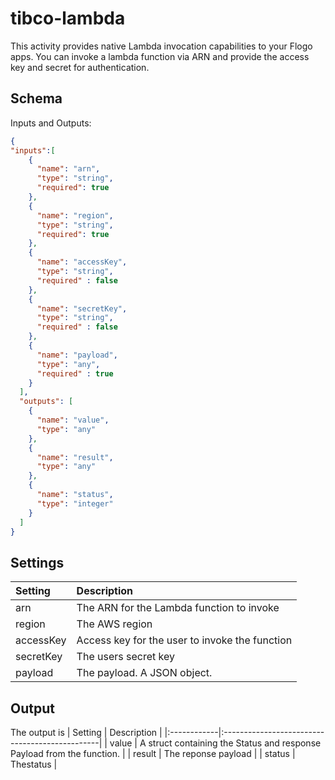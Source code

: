 # tibco-lambda
This activity provides native Lambda invocation capabilities to your Flogo apps. You can invoke a lambda function via ARN and provide the access key and secret for authentication.

## Schema
Inputs and Outputs:

```json
{
"inputs":[
    {
      "name": "arn",
      "type": "string",
      "required": true
    },
    {
      "name": "region",
      "type": "string",
      "required": true
    },
    {
      "name": "accessKey",
      "type": "string",
      "required" : false
    },
    {
      "name": "secretKey",
      "type": "string",
      "required" : false
    },
    {
      "name": "payload",
      "type": "any",
      "required" : true
    }
  ],
  "outputs": [
    {
      "name": "value",
      "type": "any"
    },
    {
      "name": "result",
      "type": "any"
    },
    {
      "name": "status",
      "type": "integer"
    }
  ]
}
```
## Settings
| Setting     | Description                                    |
|:------------|:-----------------------------------------------|
| arn         | The ARN for the Lambda function to invoke      |
| region      | The AWS region                                 |
| accessKey   | Access key for the user to invoke the function |
| secretKey   | The users secret key                           |
| payload     | The payload. A JSON object.                    |

## Output
The output is
| Setting     | Description                                    |
|:------------|:-----------------------------------------------|
| value       | A struct containing the Status and response Payload from the function. |
| result      | The reponse payload     |
| status      | Thestatus               |
